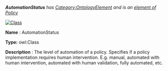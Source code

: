 ___AutomationStatus__ 
 has
 [Category:OntologyElement](../../Category/OntologyElement "Category:OntologyElement") 
 and is an
 [element of](../../Property/ElementOf "Property:ElementOf") 
[Policy](../../Submissions/Policy "Submissions:Policy")_




  





[![Class](../../images/thumb/2/27/Class.gif/45px-Class.gif)](../../Image/Class.gif "Class")


__Name__ 
 : AutomationStatus
 



__Type:__ 
 owl:Class
 



__Description__ 
 : The level of automation of a policy. Specifies if a policy implementation requires human intervention. E.g. manual, automated with human intervention, automated with human validation, fully automated, etc.